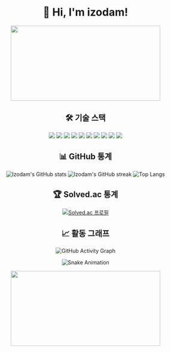 <h1 align="center">👋 Hi, I'm izodam!</h1>

<p align="center">
  <img src="https://media.giphy.com/media/qgQUggAC3Pfv687qPC/giphy.gif" width="400" height="200"/>
</p>

<h2 align="center">🛠️ 기술 스택</h2>
<p align="center">
  <img src="https://img.shields.io/badge/HTML5-E34F26?style=for-the-badge&logo=html5&logoColor=white" />
  <img src="https://img.shields.io/badge/CSS3-1572B6?style=for-the-badge&logo=css3&logoColor=white" />
  <img src="https://img.shields.io/badge/JavaScript-F7DF1E?style=for-the-badge&logo=javascript&logoColor=black" />
  <img src="https://img.shields.io/badge/TypeScript-3178C6?style=for-the-badge&logo=typescript&logoColor=white" />
  <img src="https://img.shields.io/badge/React-61DAFB?style=for-the-badge&logo=react&logoColor=black" />
  <img src="https://img.shields.io/badge/Vue.js-4FC08D?style=for-the-badge&logo=vue-dot-js&logoColor=white" />
  <img src="https://img.shields.io/badge/Python-3776AB?style=for-the-badge&logo=python&logoColor=white" />
  <img src="https://img.shields.io/badge/Django-092E20?style=for-the-badge&logo=django&logoColor=white" />
  <img src="https://img.shields.io/badge/C-A8B9CC?style=for-the-badge&logo=c&logoColor=black" />
  <img src="https://img.shields.io/badge/Java-007396?style=for-the-badge&logo=java&logoColor=white" />
</p>

<h2 align="center">📊 GitHub 통계</h2>
<p align="center">
  <img src="https://github-readme-stats.vercel.app/api?username=izodam&show_icons=true&theme=radical" alt="Izodam's GitHub stats" />
  <img src="https://github-readme-streak-stats.herokuapp.com/?user=izodam&theme=radical" alt="Izodam's GitHub streak" />
  <img src="https://github-readme-stats.vercel.app/api/top-langs/?username=izodam&layout=compact&theme=radical" alt="Top Langs" />
</p>

<h2 align="center">🏆 Solved.ac 통계</h2>
<p align="center">
  <a href="https://solved.ac/juyun7908" target="_blank">
    <img src="http://mazassumnida.wtf/api/v2/generate_badge?boj=juyun7908" alt="Solved.ac 프로필" />
  </a>
</p>

<h2 align="center">📈 활동 그래프</h2>
<p align="center">
  <img src="https://github-readme-activity-graph.cyclic.app/graph?username=izodam&theme=react-dark" alt="GitHub Activity Graph" />
</p>

<p align="center">
  <img src="https://github.com/izodam/izodam/raw/output/github-contribution-grid-snake.svg" alt="Snake Animation" />
</p>

<p align="center">
  <img src="https://media.giphy.com/media/jRfGciTytgK1ly2aXS/giphy.gif" width="400" height="200"/>
</p>
